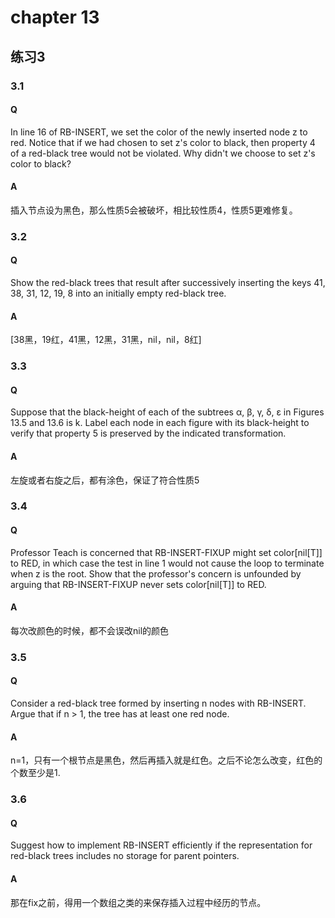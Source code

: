 # chapter 13

## 练习3
### 3.1
#### Q 
In line 16 of RB-INSERT, we set the color of the newly inserted node z to red. Notice that if we had chosen to set z's color to black, then property 4 of a red-black tree would not be violated. Why didn't we choose to set z's color to black?
#### A
插入节点设为黑色，那么性质5会被破坏，相比较性质4，性质5更难修复。

### 3.2
#### Q 
Show the red-black trees that result after successively inserting the keys 41, 38, 31, 12, 19, 8 into an initially empty red-black tree.

#### A
[38黑，19红，41黑，12黑，31黑，nil，nil，8红]

### 3.3
#### Q 

Suppose that the black-height of each of the subtrees α, β, γ, δ, ε in Figures 13.5 and 13.6 is k. Label each node in each figure with its black-height to verify that property 5 is preserved by the indicated transformation.
#### A
 左旋或者右旋之后，都有涂色，保证了符合性质5
 
### 3.4
#### Q 

Professor Teach is concerned that RB-INSERT-FIXUP might set color[nil[T]] to RED, in which case the test in line 1 would not cause the loop to terminate when z is the root. Show that the professor's concern is unfounded by arguing that RB-INSERT-FIXUP never sets color[nil[T]] to RED.
#### A
每次改颜色的时候，都不会误改nil的颜色
### 3.5
#### Q 
Consider a red-black tree formed by inserting n nodes with RB-INSERT. Argue that if n > 1, the tree has at least one red node.
#### A
n=1，只有一个根节点是黑色，然后再插入就是红色。之后不论怎么改变，红色的个数至少是1.
### 3.6
#### Q 
Suggest how to implement RB-INSERT efficiently if the representation for red-black trees includes no storage for parent pointers.
#### A
那在fix之前，得用一个数组之类的来保存插入过程中经历的节点。

